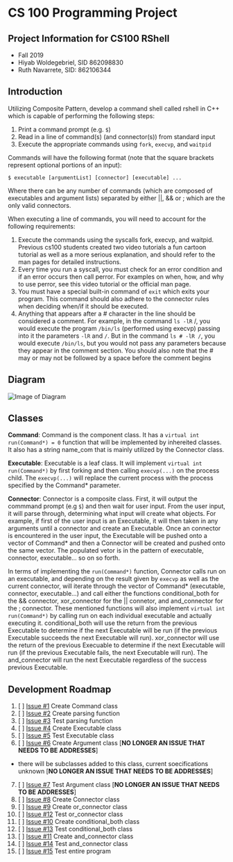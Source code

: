 # CS 100 Programming Project

## Project Information for CS100 RShell
* Fall 2019
* Hiyab Woldegebriel, SID 862098830 
* Ruth Navarrete, SID: 862106344

## Introduction
Utilizing Composite Pattern, develop a command shell called rshell in C++ which is capable of performing the following steps:

1. Print a command prompt (e.g. `$`)
1. Read in a line of command(s) (and connector(s)) from standard input
1. Execute the appropriate commands using `fork`, `execvp`, and `waitpid`

Commands will have the following format (note that the square brackets represent optional portions of an input):

`$ executable [argumentList] [connector] [executable] ...`

Where there can be any number of commands (which are composed of executables and argument lists) separated by either ||, && or ; which are the only valid connectors.

When executing a line of commands, you will need to account for the following requirements:

1. Execute the commands using the syscalls fork, execvp, and waitpid. Previous cs100 students created two video tutorials a fun cartoon tutorial as well as a more serious explanation, and should refer to the man pages for detailed instructions.
2. Every time you run a syscall, you must check for an error condition and if an error occurs then call perror. For examples on when, how, and why to use perror, see this video tutorial or the official man page.
3. You must have a special built-in command of `exit` which exits your program. This command should also adhere to the connector rules when deciding when/if it should be executed.
4. Anything that appears after a # character in the line should be considered a comment. For example, in the command `ls -lR` /, you would execute the program `/bin/ls` (performed using execvp) passing into it the parameters `-lR` and `/`. But in the command `ls # -lR /`, you would execute `/bin/ls`, but you would not pass any parameters because they appear in the comment section. You should also note that the # may or may not be followed by a space before the comment begins

## Diagram
![Image of Diagram](https://github.com/cs100/assignment-yabbie_ruth/blob/master/images/Design%20Assignment%20Diagram.png?raw=true)

## Classes
**Command**: Command is the component class. It has a `virtual int run(Command*) = 0` function that will be implemented by inhereited classes. It also has a string name_com that is mainly utilized by the Connector class.

**Executable**: Executable is a leaf class. It will implement `virtual int run(Command*)` by first forking and then calling `execvp(...)` on the process child. The `execvp(...)` will replace the current process with the process specified by the Command* parameter.

**Connector**: Connector is a composite class. First, it will output the commmand prompt (e.g `$`) and then wait for user input. From the user input, it will parse through, determining what input will create what objects. For example, if first of the user input is an Executable, it will then taken in any arguments until a connector and create an Executable. Once an connector is encountered in the user input, the Executable will be pushed onto a vector of Command* and then a Connector will be created and pushed onto the same vector. The populated vetor is in the pattern of executable, connector, executable... so on so forth. 

In terms of implementing the `run(Command*)` function, Connector calls run on an executable, and depending on the result given by `execvp` as well as the current connector, will iterate through the vector of Command* (executable, connector, executable...) and call either the functions conditional_both for the && connector, xor_connector for the || connetor, and and_connector for the ; connector. These mentioned functions will also implement `virtual int run(Command*)` by calling run on each individual executable and actually executing it. conditional_both will use the return from the previous Executable to determine if the next Executable will be run (if the previous Executable succeeds the next Executable will run). xor_connector will use the return of the previous Execuable to determine if the next Executable will run (if the previous Executable fails, the next Executable will run). The and_connector will run the next Executable regardless of the success previous Executable.

## Development Roadmap
1. [ ] [Issue #1](https://github.com/cs100/assignment-yabbie_ruth/issues/1#issue-514387114) Create Command class
2. [ ] [Issue #2](https://github.com/cs100/assignment-yabbie_ruth/issues/2#issue-514392464) Create parsing function
3. [ ] [Issue #3](https://github.com/cs100/assignment-yabbie_ruth/issues/3#issue-514394947) Test parsing function
4. [ ] [Issue #4](https://github.com/cs100/assignment-yabbie_ruth/issues/4#issue-514395377) Create Executable class
5. [ ] [Issue #5](https://github.com/cs100/assignment-yabbie_ruth/issues/5#issue-514395582) Test Executable class
6. [ ] [Issue #6](https://github.com/cs100/assignment-yabbie_ruth/issues/6#issue-514395775) Create Argument class [__NO LONGER AN ISSUE THAT NEEDS TO BE ADDRESSES__]
  * there will be subclasses added to this class, current soecifications unknown [__NO LONGER AN ISSUE THAT NEEDS TO BE ADDRESSES__]
7. [ ] [Issue #7](https://github.com/cs100/assignment-yabbie_ruth/issues/7#issue-514395889) Test Argument class [__NO LONGER AN ISSUE THAT NEEDS TO BE ADDRESSES__]
8. [ ] [Issue #8](https://github.com/cs100/assignment-yabbie_ruth/issues/8#issue-514396213) Create Connector class
9. [ ] [Issue #9](https://github.com/cs100/assignment-yabbie_ruth/issues/9#issue-514396631) Create or_connector class
10. [ ] [Issue #12](https://github.com/cs100/assignment-yabbie_ruth/issues/12#issue-514396967) Test or_connector class
11. [ ] [Issue #10](https://github.com/cs100/assignment-yabbie_ruth/issues/10#issue-514396710) Create conditional_both class
12. [ ] [Issue #13](https://github.com/cs100/assignment-yabbie_ruth/issues/13#issue-514397036) Test conditional_both class
13. [ ] [Issue #11](https://github.com/cs100/assignment-yabbie_ruth/issues/11#issue-514396831) Create and_connector class
14. [ ] [Issue #14](https://github.com/cs100/assignment-yabbie_ruth/issues/14#issue-514397147) Test and_connector class
15. [ ] [Issue #15](https://github.com/cs100/assignment-yabbie_ruth/issues/15#issue-514397323) Test entire program

